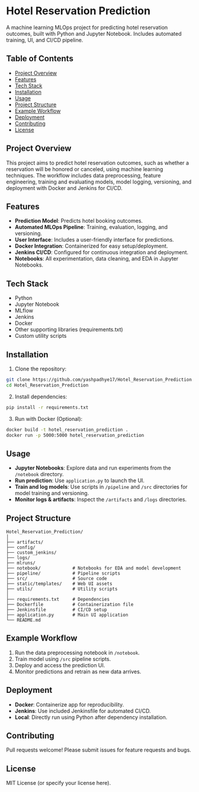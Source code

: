 # Hotel Reservation Prediction
A machine learning MLOps project for predicting hotel reservation outcomes, built with Python and Jupyter Notebook. Includes automated training, UI, and CI/CD pipeline.

## Table of Contents
- [Project Overview](#project-overview)
- [Features](#features)
- [Tech Stack](#tech-stack)
- [Installation](#installation)
- [Usage](#usage)
- [Project Structure](#project-structure)
- [Example Workflow](#example-workflow)
- [Deployment](#deployment)
- [Contributing](#contributing)
- [License](#license)

## Project Overview
This project aims to predict hotel reservation outcomes, such as whether a reservation will be honored or canceled, using machine learning techniques. The workflow includes data preprocessing, feature engineering, training and evaluating models, model logging, versioning, and deployment with Docker and Jenkins for CI/CD.

## Features
- **Prediction Model**: Predicts hotel booking outcomes.
- **Automated MLOps Pipeline**: Training, evaluation, logging, and versioning.
- **User Interface**: Includes a user-friendly interface for predictions.
- **Docker Integration**: Containerized for easy setup/deployment.
- **Jenkins CI/CD**: Configured for continuous integration and deployment.
- **Notebooks**: All experimentation, data cleaning, and EDA in Jupyter Notebooks.

## Tech Stack
- Python
- Jupyter Notebook
- MLflow
- Jenkins
- Docker
- Other supporting libraries (requirements.txt)
- Custom utility scripts

## Installation
1. Clone the repository:
```bash
git clone https://github.com/yashpadhye17/Hotel_Reservation_Prediction.git
cd Hotel_Reservation_Prediction
```

2. Install dependencies:
```bash
pip install -r requirements.txt
```

3. Run with Docker (Optional):
```bash
docker build -t hotel_reservation_prediction .
docker run -p 5000:5000 hotel_reservation_prediction
```

## Usage
- **Jupyter Notebooks**: Explore data and run experiments from the `/notebook` directory.
- **Run prediction**: Use `application.py` to launch the UI.
- **Train and log models**: Use scripts in `/pipeline` and `/src` directories for model training and versioning.
- **Monitor logs & artifacts**: Inspect the `/artifacts` and `/logs` directories.

## Project Structure
```text
Hotel_Reservation_Prediction/
│
├── artifacts/
├── config/
├── custom_jenkins/
├── logs/
├── mlruns/
├── notebook/            # Notebooks for EDA and model development
├── pipeline/            # Pipeline scripts
├── src/                 # Source code
├── static/templates/    # Web UI assets
├── utils/               # Utility scripts
│
├── requirements.txt     # Dependencies
├── Dockerfile           # Containerization file
├── Jenkinsfile          # CI/CD setup
├── application.py       # Main UI application
└── README.md
```

## Example Workflow
1. Run the data preprocessing notebook in `/notebook`.
2. Train model using `/src` pipeline scripts.
3. Deploy and access the prediction UI.
4. Monitor predictions and retrain as new data arrives.

## Deployment
- **Docker**: Containerize app for reproducibility.
- **Jenkins**: Use included Jenkinsfile for automated CI/CD.
- **Local**: Directly run using Python after dependency installation.

## Contributing
Pull requests welcome! Please submit issues for feature requests and bugs.

## License
MIT License (or specify your license here).
